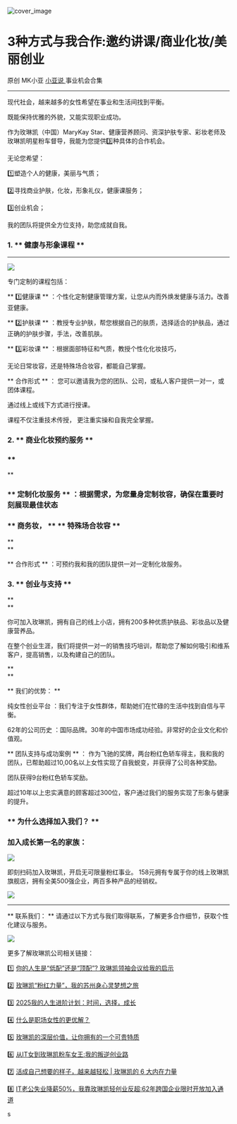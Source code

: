 ![cover_image](https://mmbiz.qpic.cn/mmbiz_jpg/A8SKDch4cJGGaBALPDBogRXrmbPicicQeXOcMz1snycXZ35YOicBJoPMFpFk1NRXEYLKRgsNiaPmDtd4Lv5SsDtPYQ/0?wx_fmt=jpeg)

#  3种方式与我合作:邀约讲课/商业化妆/美丽创业

原创  MK小亚  [ 小亚说 ](https://mp.weixin.qq.com/mp/appmsgalbum?__biz=MzUxNDAwNTk0MQ==&action=getalbum&album_id=2679158701706002433#wechat_redirect) 事业机会合集

__ _ _ _ _

现代社会，越来越多的女性希望在事业和生活间找到平衡。  

既能保持优雅的外貌，又能实现职业成功。

作为玫琳凯（中国）MaryKay Star、健康营养顾问、资深护肤专家、彩妆老师及玫琳凯明星粉车督导，我能为您提供3️⃣种具体的合作机会。

无论您希望：

1️⃣塑造个人的健康，美丽与气质；

2️⃣寻找商业护肤，化妆，形象礼仪，健康课服务；

3️⃣创业机会；

我的团队将提供全方位支持，助您成就自我。

  

###  1\.  ** 健康与形象课程  **

** **

![](https://mmbiz.qpic.cn/mmbiz_jpg/A8SKDch4cJGGaBALPDBogRXrmbPicicQeXF9VKlUUvz89u0l5RlkiaBz44ql1iaiaL044LQ60Ra1n0TJBUm91CHsUaw/640?wx_fmt=jpeg)

专门定制的课程包括：

** 1️⃣健康课  ** ：个性化定制健康管理方案，让您从内而外焕发健康与活力。改善亚健康。

** 2️⃣护肤课  ** ：教授专业护肤，帮您根据自己的肤质，选择适合的护肤品，通过正确的护肤步骤，手法，改善肌肤。

** 3️⃣彩妆课  ** ：根据面部特征和气质，教授个性化化妆技巧，

无论日常妆容，还是特殊场合妆容，都能自己掌握。

  

** 合作形式  ** ：  您可以邀请我为您的团队、公司，或私人客户提供一对一，或团体课程。

通过线上或线下方式进行授课。

课程不仅注重技术传授，  更注重实操和自我完全掌握。

  

###  2\.  ** 商业化妆预约服务  **

###  **  
**

###  ** 定制化妆服务  ** ：根据需求，为您量身定制妆容，确保在重要时刻展现最佳状态

###  ** 商务妆，  ** ** 特殊场合妆容  **

**  
**

** 合作形式  ** ：可预约我和我的团队提供一对一定制化妆服务。

  

###  3\.  ** 创业与支持  **

**  
**

你可加入玫琳凯，拥有自己的线上小店，拥有200多种优质护肤品、彩妆品以及健康营养品。

在整个创业生涯，我们将提供一对一的销售技巧培训，帮助您了解如何吸引和维系客户，提高销售，以及构建自己的团队。

**  
**

** 我们的优势：  **

纯女性创业平台  ：我们专注于女性群体，帮助她们在忙碌的生活中找到自信与平衡。

62年的公司历史  ：国际品牌。30年的中国市场成功经验。非常好的企业文化和价值观。

** 团队支持与成功案例  ** ：
作为飞驰的奖牌，两台粉红色轿车得主，我和我的团队，已帮助超过10,00名以上女性实现了自我蜕变，并获得了公司各种奖励。

团队获得9台粉红色轿车奖励。

超过10年以上忠实满意的顾客超过300位，客户通过我们的服务实现了形象与健康的提升。

  

###  ** 为什么选择加入我们？  **

###  

###  加入成长第一名的家族：

![](https://mmbiz.qpic.cn/mmbiz_jpg/A8SKDch4cJGGaBALPDBogRXrmbPicicQeXX3YN9Xg1P6JHxpuhOib8WH7oCCMTDrDCeBV7s9SuwibIplmXH4kIIcqQ/640?wx_fmt=jpeg)

即刻扫码加入玫琳凯，开启无可限量粉红事业。  158元拥有专属于你的线上玫琳凯旗舰店，拥有全美500强企业，两百多种产品的经销权。

![](https://mmbiz.qpic.cn/mmbiz_jpg/A8SKDch4cJGGaBALPDBogRXrmbPicicQeXicv1ASjJfyfNEfCibliceicbcXr1lpAvgC5IVxnib3T0n2X0CTkbYOfPZRA/640?wx_fmt=jpeg)

  

* * *

** 联系我们：  ** 请通过以下方式与我们取得联系，了解更多合作细节，获取个性化建议与服务。

![](https://mmbiz.qpic.cn/mmbiz_jpg/A8SKDch4cJGGaBALPDBogRXrmbPicicQeXgv8hrnZibdCmXH1gIRXTawuUBTtMkISm7NQmic4swWnGEicicffRO2f1sQ/640?wx_fmt=jpeg)  

更多了解玫琳凯公司相关链接：

1️⃣ [ 你的人生是“低配”还是“顶配”? 玫琳凯领袖会议给我的启示
](https://mp.weixin.qq.com/s?__biz=MzUxNDAwNTk0MQ==&mid=2247486034&idx=1&sn=d5a81ffc2a31a4990405c30a6e6ae8d4&scene=21#wechat_redirect)

2️⃣ [ 玫琳凯“粉红力量”，我的苏州身心灵梦想之旅
](https://mp.weixin.qq.com/s?__biz=MzUxNDAwNTk0MQ==&mid=2247486038&idx=1&sn=e889df9ee17797cab5654240863d07d1&scene=21#wechat_redirect)

3️⃣ [ 2025我的人生进阶计划：时间，选择，成长
](https://mp.weixin.qq.com/s?__biz=MzUxNDAwNTk0MQ==&mid=2247486008&idx=1&sn=6f81f66db66f83ecf778f68859047633&scene=21#wechat_redirect)

4️⃣ [ 什么是职场女性的更优解？
](https://mp.weixin.qq.com/s?__biz=MzUxNDAwNTk0MQ==&mid=2247485001&idx=1&sn=ad39ae16de03c0854ba8e545d0bd719b&scene=21#wechat_redirect)  

5️⃣ [ 玫琳凯的深层价值，让你拥有的一个可贵特质
](https://mp.weixin.qq.com/s?__biz=MzUxNDAwNTk0MQ==&mid=2247484802&idx=1&sn=2bfaab8bc168459c8e7b7e09ae6fcc3c&scene=21#wechat_redirect)

6️⃣ [ 从IT女到玫琳凯粉车女王:我的叛逆创业路
](https://mp.weixin.qq.com/s?__biz=MzUxNDAwNTk0MQ==&mid=2247486054&idx=1&sn=458e8e2834d51a5a61e77cf9f659c912&scene=21#wechat_redirect)

7️⃣  [ 活成自己想要的样子，越来越轻松 | 玫琳凯的 6 大内在力量
](https://mp.weixin.qq.com/s?__biz=MzUxNDAwNTk0MQ==&mid=2247485648&idx=3&sn=c8be74eced4e9199031d0a97dd9bee79&scene=21#wechat_redirect)

8️⃣ [ IT老公失业降薪50%，我靠玫琳凯轻创业反超:62年跨国企业限时开放加入通道
](https://mp.weixin.qq.com/s?__biz=MzUxNDAwNTk0MQ==&mid=2247486081&idx=1&sn=b5737d40fa919d55bbeaa1fd94f17066&scene=21#wechat_redirect)

s